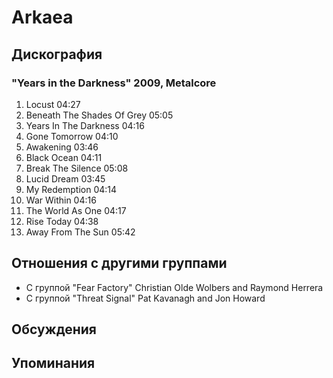 # Arkaea



## Дискография

### "Years in the Darkness" 2009, Metalcore

1. Locust 04:27  
2. Beneath The Shades Of Grey 05:05  
3. Years In The Darkness 04:16  
4. Gone Tomorrow 04:10  
5. Awakening 03:46  
6. Black Ocean 04:11  
7. Break The Silence 05:08  
8. Lucid Dream 03:45  
9. My Redemption 04:14  
10. War Within 04:16  
11. The World As One 04:17  
12. Rise Today 04:38  
13. Away From The Sun 05:42 


## Отношения с другими группами

* C группой "Fear Factory" Christian Olde Wolbers and Raymond Herrera
* C группой "Threat Signal" Pat Kavanagh and Jon Howard 

## Обсуждения


## Упоминания

